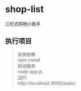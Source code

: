 # shop-list
三栏式购物小助手



## 执行项目

> 安装依赖  
> npm install  
> 启动服务  
> node app.js  
> 运行  
> http://localhost:3000/static/

